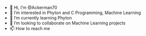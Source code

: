 - 👋 Hi, I’m @Ackerman70
- 👀 I’m interested in Phyton and C Programming, Machine Learning
- 🌱 I’m currently learning Phyton
- 💞️ I’m looking to collaborate on Machine Learning projects 
- 📫 How to reach me 

<!---
Ackerman70/Ackerman70 is a ✨ special ✨ repository because its `README.md` (this file) appears on your GitHub profile.
You can click the Preview link to take a look at your changes.
--->
